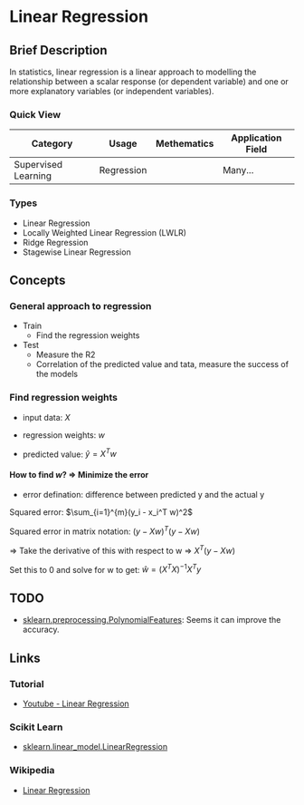 # Linear Regression

## Brief Description

In statistics, linear regression is a linear approach to modelling the relationship between a scalar response (or dependent variable) and one or more explanatory variables (or independent variables).

### Quick View

Category|Usage|Methematics|Application Field
--------|-----|-----------|-----------------
Supervised Learning|Regression||Many...

### Types

* Linear Regression
* Locally Weighted Linear Regression (LWLR)
* Ridge Regression
* Stagewise Linear Regression

## Concepts

### General approach to regression

* Train
    * Find the regression weights
* Test
    * Measure the R2
    * Correlation of the predicted value and tata, measure the success of the models

### Find regression weights

* input data: $X$
* regression weights: $w$

* predicted value: $\hat{y} = X^T w$

#### How to find $w$? => Minimize the error

* error defination: difference between predicted y and the actual y

Squared error: $\sum_{i=1}^{m}(y_i - x_i^T w)^2$

Squared error in matrix notation: $(y-Xw)^T(y-Xw)$

=> Take the derivative of this with respect to w => $X^T(y-Xw)$

Set this to 0 and solve for w to get: $\hat{w} = (X^TX)^{-1}X^Ty$

## TODO

* [sklearn.preprocessing.PolynomialFeatures](http://scikit-learn.org/stable/modules/generated/sklearn.preprocessing.PolynomialFeatures.html#sklearn.preprocessing.PolynomialFeatures): Seems it can improve the accuracy.

## Links

### Tutorial

* [Youtube - Linear Regression](https://youtu.be/CtKeHnfK5uA)

### Scikit Learn

* [sklearn.linear_model.LinearRegression](http://scikit-learn.org/stable/modules/generated/sklearn.linear_model.LinearRegression.html#sklearn.linear_model.LinearRegression)

### Wikipedia

* [Linear Regression](https://en.wikipedia.org/wiki/Linear_regression)
